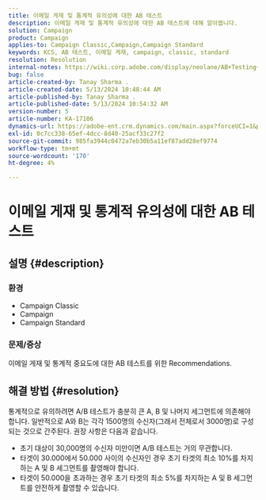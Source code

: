```yaml
---
title: 이메일 게재 및 통계적 유의성에 대한 AB 테스트
description: 이메일 게재 및 통계적 유의성에 대한 AB 테스트에 대해 알아봅니다.
solution: Campaign
product: Campaign
applies-to: Campaign Classic,Campaign,Campaign Standard
keywords: KCS, AB 테스트, 이메일 게재, campaign, classic, standard
resolution: Resolution
internal-notes: https://wiki.corp.adobe.com/display/neolane/AB+Testing+for+Email+Deliveries
bug: false
article-created-by: Tanay Sharma .
article-created-date: 5/13/2024 10:48:44 AM
article-published-by: Tanay Sharma .
article-published-date: 5/13/2024 10:54:32 AM
version-number: 5
article-number: KA-17106
dynamics-url: https://adobe-ent.crm.dynamics.com/main.aspx?forceUCI=1&pagetype=entityrecord&etn=knowledgearticle&id=3f2ce659-1611-ef11-9f8a-6045bd02b206
exl-id: 0c7cc338-65ef-4dcc-8d40-25acf33c27f2
source-git-commit: 985fa3944c0472a7eb30b5a11ef87add28ef9774
workflow-type: tm+mt
source-wordcount: '170'
ht-degree: 4%

---
```


# 이메일 게재 및 통계적 유의성에 대한 AB 테스트

## 설명 {#description}


### 환경

- Campaign Classic
- Campaign
- Campaign Standard


### 문제/증상

이메일 게재 및 통계적 중요도에 대한 AB 테스트를 위한 Recommendations.


## 해결 방법 {#resolution}


통계적으로 유의하려면 A/B 테스트가 충분히 큰 A, B 및 나머지 세그먼트에 의존해야 합니다. 일반적으로 A와 B는 각각 1500명의 수신자(그래서 전체로서 3000명)로 구성되는 것으로 간주된다. 권장 사항은 다음과 같습니다.

- 초기 대상이 30,000명의 수신자 미만이면 A/B 테스트는 거의 무관합니다.
- 타겟이 30.000에서 50.000 사이의 수신자인 경우 초기 타겟의 최소 10%를 차지하는 A 및 B 세그먼트를 촬영해야 합니다.
- 타겟이 50.000을 초과하는 경우 초기 타겟의 최소 5%를 차지하는 A 및 B 세그먼트를 안전하게 촬영할 수 있습니다.
